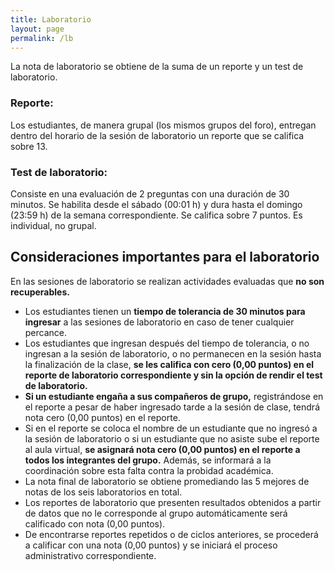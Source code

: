 ```yaml
---
title: Laboratorio
layout: page
permalink: /lb
---
```


La nota de laboratorio se obtiene de la suma de un reporte y un test de laboratorio.

### Reporte: 
Los estudiantes, de manera grupal (los mismos grupos del foro), entregan dentro del horario de la sesión de laboratorio un reporte que se califica sobre 13.

### Test de laboratorio: 
Consiste en una evaluación de 2 preguntas con una duración de 30 minutos. Se habilita desde el sábado (00:01 h) y dura hasta el domingo (23:59 h) de la semana correspondiente. Se califica sobre 7 puntos. Es individual, no grupal.


## Consideraciones importantes para el laboratorio
En las sesiones de laboratorio se realizan actividades evaluadas que **no son recuperables.**

- Los estudiantes tienen un **tiempo de tolerancia de 30 minutos para ingresar** a las sesiones de laboratorio en caso de tener cualquier percance.
- Los estudiantes que ingresan después del tiempo de tolerancia, o no ingresan a la sesión de laboratorio, o no permanecen en la sesión hasta la finalización de la clase, **se les califica con cero (0,00 puntos) en el reporte de laboratorio correspondiente y sin la opción de rendir el test de laboratorio.**
- **Si un estudiante engaña a sus compañeros de grupo,** registrándose en el reporte a pesar de haber ingresado tarde a la sesión de clase, tendrá nota cero (0,00 puntos) en el reporte.
- Si en el reporte se coloca el nombre de un estudiante que no ingresó a la sesión de laboratorio o si un estudiante que no asiste sube el reporte al aula virtual, **se asignará nota cero (0,00 puntos) en el reporte a todos los integrantes del grupo.** Además, se informará a la coordinación sobre esta falta contra la probidad académica.
- La nota final de laboratorio se obtiene promediando las 5 mejores de notas de los seis laboratorios en total.
- Los reportes de laboratorio que presenten resultados obtenidos a partir de datos que no le corresponde al grupo automáticamente será calificado con nota (0,00 puntos).
- De encontrarse reportes repetidos o de ciclos anteriores, se procederá a calificar con una nota (0,00 puntos) y se iniciará el proceso administrativo correspondiente.